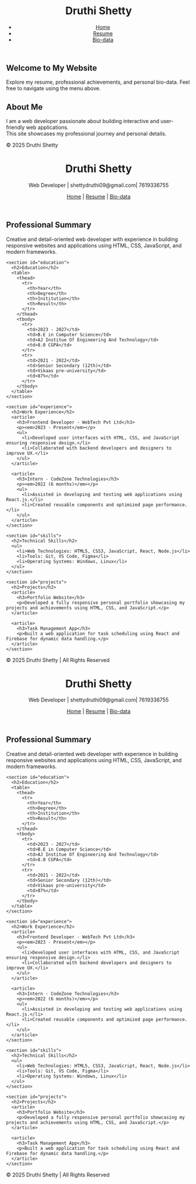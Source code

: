 <!DOCTYPE html>
<html lang="en">
<head>
  <meta charset="UTF-8">
  <title>Druthi Shetty – Personal Website</title>
  <meta name="viewport" content="width=device-width, initial-scale=1">
  <link rel="stylesheet" href="style.css">
</head>
<body>
  <header>
    <h1>Druthi Shetty</h1>
    <nav>
      <ul>
        <li><a href="index.html">Home</a></li>
        <li><a href="resume.html">Resume</a></li>
        <li><a href="biodata.html">Bio-data</a></li>
      </ul>
    </nav>
  </header>
  <main>
    <section id="welcome">
      <h2>Welcome to My Website</h2>
      <p>Explore my resume, professional achievements, and personal bio-data. Feel free to navigate using the menu above.</p>
    </section>
    <section id="about">
      <h2>About Me</h2>
      <p>
        I am a web developer passionate about building interactive and user-friendly web applications.<br>
        This site showcases my professional journey and personal details. 
      </p>
    </section>
  </main>
  <footer>
    &copy; 2025 Druthi Shetty
  </footer>
</body>
</html>
<!DOCTYPE html>
<html lang="en">
<head>
  <meta charset="UTF-8">
  <title>Resume - Druthi Shetty</title>
  <meta name="viewport" content="width=device-width, initial-scale=1">
  <link rel="stylesheet" href="style.css">
</head>
<body>
  <header>
    <h1>Druthi Shetty</h1>
    <p>Web Developer | shettydruthi09@gmail.com| 7619336755</p>
    <nav>
      <a href="index.html">Home</a> |
      <a href="resume.html">Resume</a> |
      <a href="biodata.html">Bio-data</a>
    </nav>
  </header>

  <main>
    <section id="summary">
      <h2>Professional Summary</h2>
      <p>Creative and detail-oriented web developer with experience in building responsive websites and applications using HTML, CSS, JavaScript, and modern frameworks.</p>
    </section>

    <section id="education">
      <h2>Education</h2>
      <table>
        <thead>
          <tr>
            <th>Year</th>
            <th>Degree</th>
            <th>Institution</th>
            <th>Result</th>
          </tr>
        </thead>
        <tbody>
          <tr>
            <td>2023 - 2027</td>
            <td>B.E in Computer Science</td>
            <td>AJ Institue Of Engineering And Technology</td>
            <td>8.0 CGPA</td>
          </tr>
          <tr>
            <td>2021 - 2022</td>
            <td>Senior Secondary (12th)</td>
            <td>Vikaas pre-university</td>
            <td>87%</td>
          </tr>
        </tbody>
      </table>
    </section>

    <section id="experience">
      <h2>Work Experience</h2>
      <article>
        <h3>Frontend Developer - WebTech Pvt Ltd</h3>
        <p><em>2023 - Present</em></p>
        <ul>
          <li>Developed user interfaces with HTML, CSS, and JavaScript ensuring responsive design.</li>
          <li>Collaborated with backend developers and designers to improve UX.</li>
        </ul>
      </article>

      <article>
        <h3>Intern - CodeZone Technologies</h3>
        <p><em>2022 (6 months)</em></p>
        <ul>
          <li>Assisted in developing and testing web applications using React.js.</li>
          <li>Created reusable components and optimized page performance.</li>
        </ul>
      </article>
    </section>

    <section id="skills">
      <h2>Technical Skills</h2>
      <ul>
        <li>Web Technologies: HTML5, CSS3, JavaScript, React, Node.js</li>
        <li>Tools: Git, VS Code, Figma</li>
        <li>Operating Systems: Windows, Linux</li>
      </ul>
    </section>

    <section id="projects">
      <h2>Projects</h2>
      <article>
        <h3>Portfolio Website</h3>
        <p>Developed a fully responsive personal portfolio showcasing my projects and achievements using HTML, CSS, and JavaScript.</p>
      </article>

      <article>
        <h3>Task Management App</h3>
        <p>Built a web application for task scheduling using React and Firebase for dynamic data handling.</p>
      </article>
    </section>
  </main>

  <footer>
    <p>&copy; 2025 Druthi Shetty | All Rights Reserved</p>
  </footer>
</body>
</html>
<!DOCTYPE html>
<html lang="en">
<head>
  <meta charset="UTF-8">
  <title>Resume - Druthi Shetty</title>
  <meta name="viewport" content="width=device-width, initial-scale=1">
  <link rel="stylesheet" href="style.css">
</head>
<body>
  <header>
    <h1>Druthi Shetty</h1>
    <p>Web Developer | shettydruthi09@gmail.com| 7619336755</p>
    <nav>
      <a href="index.html">Home</a> |
      <a href="resume.html">Resume</a> |
      <a href="biodata.html">Bio-data</a>
    </nav>
  </header>

  <main>
    <section id="summary">
      <h2>Professional Summary</h2>
      <p>Creative and detail-oriented web developer with experience in building responsive websites and applications using HTML, CSS, JavaScript, and modern frameworks.</p>
    </section>

    <section id="education">
      <h2>Education</h2>
      <table>
        <thead>
          <tr>
            <th>Year</th>
            <th>Degree</th>
            <th>Institution</th>
            <th>Result</th>
          </tr>
        </thead>
        <tbody>
          <tr>
            <td>2023 - 2027</td>
            <td>B.E in Computer Science</td>
            <td>AJ Institue Of Engineering And Technology</td>
            <td>8.0 CGPA</td>
          </tr>
          <tr>
            <td>2021 - 2022</td>
            <td>Senior Secondary (12th)</td>
            <td>Vikaas pre-university</td>
            <td>87%</td>
          </tr>
        </tbody>
      </table>
    </section>

    <section id="experience">
      <h2>Work Experience</h2>
      <article>
        <h3>Frontend Developer - WebTech Pvt Ltd</h3>
        <p><em>2023 - Present</em></p>
        <ul>
          <li>Developed user interfaces with HTML, CSS, and JavaScript ensuring responsive design.</li>
          <li>Collaborated with backend developers and designers to improve UX.</li>
        </ul>
      </article>

      <article>
        <h3>Intern - CodeZone Technologies</h3>
        <p><em>2022 (6 months)</em></p>
        <ul>
          <li>Assisted in developing and testing web applications using React.js.</li>
          <li>Created reusable components and optimized page performance.</li>
        </ul>
      </article>
    </section>

    <section id="skills">
      <h2>Technical Skills</h2>
      <ul>
        <li>Web Technologies: HTML5, CSS3, JavaScript, React, Node.js</li>
        <li>Tools: Git, VS Code, Figma</li>
        <li>Operating Systems: Windows, Linux</li>
      </ul>
    </section>

    <section id="projects">
      <h2>Projects</h2>
      <article>
        <h3>Portfolio Website</h3>
        <p>Developed a fully responsive personal portfolio showcasing my projects and achievements using HTML, CSS, and JavaScript.</p>
      </article>

      <article>
        <h3>Task Management App</h3>
        <p>Built a web application for task scheduling using React and Firebase for dynamic data handling.</p>
      </article>
    </section>
  </main>

  <footer>
    <p>&copy; 2025 Druthi Shetty | All Rights Reserved</p>
  </footer>
</body>
</html>
